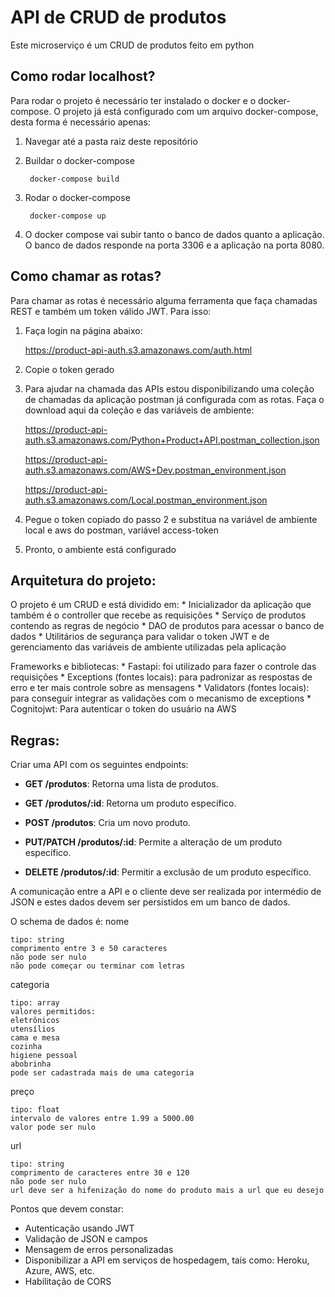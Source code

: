 # API de CRUD de produtos

Este microserviço é um CRUD de produtos feito em python

## Como rodar localhost?
Para rodar o projeto é necessário ter instalado o docker e o docker-compose. O projeto já está configurado com um arquivo docker-compose, desta forma é necessário apenas:

1. Navegar até a pasta raiz deste repositório
2. Buildar o docker-compose

		docker-compose build

3. Rodar o docker-compose

		docker-compose up

4. O docker compose vai subir tanto o banco de dados quanto a aplicação.
O banco de dados responde na porta 3306 e a aplicação na porta 8080.

## Como chamar as rotas?

Para chamar as rotas é necessário alguma ferramenta que faça chamadas REST e também um token válido JWT. Para isso:

1. Faça login na página abaixo:

	https://product-api-auth.s3.amazonaws.com/auth.html

2. Copie o token gerado

3. Para ajudar na chamada das APIs estou disponibilizando uma coleção de chamadas da aplicação postman já configurada com as rotas. Faça o download aqui da coleção e das variáveis de ambiente:

	https://product-api-auth.s3.amazonaws.com/Python+Product+API.postman_collection.json

	https://product-api-auth.s3.amazonaws.com/AWS+Dev.postman_environment.json

	https://product-api-auth.s3.amazonaws.com/Local.postman_environment.json

4. Pegue o token copiado do passo 2 e substitua na variável de ambiente local e aws do postman, variável access-token

5. Pronto, o ambiente está configurado

## Arquitetura do projeto:
O projeto é um CRUD e está dividido em:
	* Inicializador da aplicação que também é o controller que recebe as requisições
	* Serviço de produtos contendo as regras de negócio
	* DAO de produtos para acessar o banco de dados
	* Utilitários de segurança para validar o token JWT e de gerenciamento das variáveis de ambiente utilizadas pela aplicação

Frameworks e bibliotecas:
	* Fastapi: foi utilizado para fazer o controle das requisições
	* Exceptions (fontes locais): para padronizar as respostas de erro e ter mais controle sobre as mensagens
	* Validators (fontes locais): para conseguir integrar as validações com o mecanismo de exceptions
	* Cognitojwt: Para autenticar o token do usuário na AWS

## Regras:

Criar uma API com os seguintes endpoints:

* **GET /produtos**: Retorna uma lista de produtos.

* **GET /produtos/:id**: Retorna um produto específico.

* **POST /produtos**: Cria um novo produto.

* **PUT/PATCH /produtos/:id**: Permite a alteração de um produto específico.

* **DELETE /produtos/:id**: Permitir a exclusão de um produto específico.


A comunicação entre a API e o cliente deve ser realizada por intermédio de JSON e estes dados devem ser persistidos em um banco de dados.

O schema de dados é:
nome

	tipo: string
	comprimento entre 3 e 50 caracteres
	não pode ser nulo
	não pode começar ou terminar com letras

categoria

	tipo: array
	valores permitidos:
	eletrônicos
	utensílios
	cama e mesa
	cozinha
	higiene pessoal
	abobrinha
	pode ser cadastrada mais de uma categoria

preço

	tipo: float
	intervalo de valores entre 1.99 a 5000.00
	valor pode ser nulo

url

	tipo: string
	comprimento de caracteres entre 30 e 120
	não pode ser nulo
	url deve ser a hifenização do nome do produto mais a url que eu desejo

Pontos que devem constar:

* Autenticação usando JWT
* Validação de JSON e campos
* Mensagem de erros personalizadas
* Disponibilizar a API em serviços de hospedagem, tais como: Heroku,  Azure, AWS, etc.
* Habilitação de CORS
